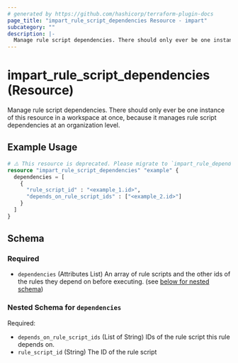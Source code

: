 ```yaml
---
# generated by https://github.com/hashicorp/terraform-plugin-docs
page_title: "impart_rule_script_dependencies Resource - impart"
subcategory: ""
description: |-
  Manage rule script dependencies. There should only ever be one instance of this resource in a workspace at once, because it manages rule script dependencies at an organization level.
---
```


# impart_rule_script_dependencies (Resource)

Manage rule script dependencies. There should only ever be one instance of this resource in a workspace at once, because it manages rule script dependencies at an organization level.

## Example Usage

```terraform
# ⚠️ This resource is deprecated. Please migrate to `impart_rule_dependencies` instead.
resource "impart_rule_script_dependencies" "example" {
  dependencies = [
    {
      "rule_script_id" : "<example_1.id>",
      "depends_on_rule_script_ids" : ["<example_2.id>"]
    }
  ]
}
```

<!-- schema generated by tfplugindocs -->
## Schema

### Required

- `dependencies` (Attributes List) An array of rule scripts and the other ids of the rules they depend on before executing. (see [below for nested schema](#nestedatt--dependencies))

<a id="nestedatt--dependencies"></a>
### Nested Schema for `dependencies`

Required:

- `depends_on_rule_script_ids` (List of String) IDs of the rule script this rule depends on.
- `rule_script_id` (String) The ID of the rule script
